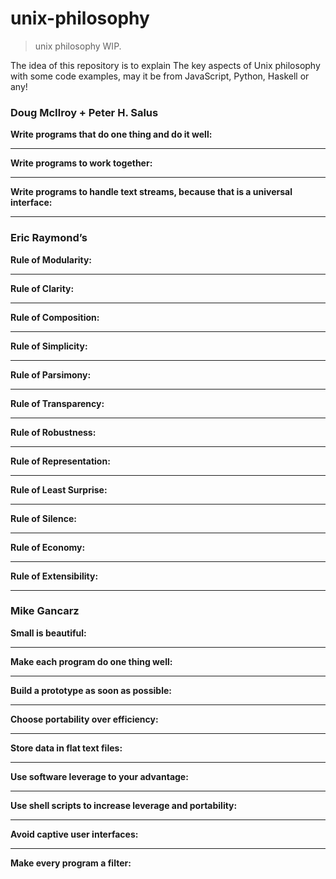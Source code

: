 # unix-philosophy
> unix philosophy WIP.

The idea of this repository is to explain The key aspects of Unix philosophy with some code examples, may it be from JavaScript, Python, Haskell or any!



### Doug McIlroy + Peter H. Salus

__Write programs that do one thing and do it well:__

---

__Write programs to work together:__ 

---

__Write programs to handle text streams, because that is a universal interface:__

---

### Eric Raymond’s

__Rule of Modularity:__

---

__Rule of Clarity:__

---

__Rule of Composition:__

---

__Rule of Simplicity:__

---

__Rule of Parsimony:__

---

__Rule of Transparency:__

---

__Rule of Robustness:__

---

__Rule of Representation:__

---

__Rule of Least Surprise:__

---

__Rule of Silence:__

---

__Rule of Economy:__

---

__Rule of Extensibility:__

---

### Mike Gancarz

__Small is beautiful:__

---

__Make each program do one thing well:__


---

__Build a prototype as soon as possible:__


---

__Choose portability over efficiency:__


---

__Store data in flat text files:__


---

__Use software leverage to your advantage:__


---

__Use shell scripts to increase leverage and portability:__


---

__Avoid captive user interfaces:__


---

__Make every program a filter:__
